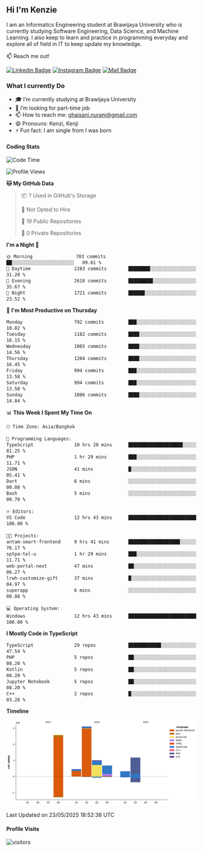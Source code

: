 ## Hi I'm Kenzie


I am an Informatics Engineering student at Brawijaya University who is currently studying Software Engineering, Data Science, and Machine Learning. I also keep to learn and practice in programming everyday and explore all of field in IT to keep update my knowledge.

:mailbox: Reach me out!

[![Linkedin Badge](https://img.shields.io/badge/-Kenzie_Taqiyassar-0e76a8?style=flat&labelColor=0e76a8&logo=linkedin&logoColor=white)](https://www.linkedin.com/in/kenzie-taqiyassar-37458b1aa/) 
[![Instagram Badge](https://img.shields.io/badge/-@__kenziehh_-e84393?style=flat&labelColor=e84393&logo=instagram&logoColor=white)](https://www.instagram.com/_kenziehh/) 
[![Mail Badge](https://img.shields.io/badge/-ghaisani.nurani-c0392b?style=flat&labelColor=c0392b&logo=gmail&logoColor=white)](mailto:ghaisani.nurani@gmail.com)

### What I currently Do

- 🎓 I’m currently studying at Brawijaya University
- 💼 I’m looking for part-time job
- 📫 How to reach me: ghaisani.nurani@gmail.com
- 😄 Pronouns: Kenzi, Kenji
- ⚡ Fun fact: I am single from I was born

#### Coding Stats
<!--START_SECTION:waka-->
![Code Time](http://img.shields.io/badge/Code%20Time-1%2C302%20hrs%2010%20mins-blue)

![Profile Views](http://img.shields.io/badge/Profile%20Views-0-blue)

**🐱 My GitHub Data** 

> 📦 ? Used in GitHub's Storage 
 > 
> 🚫 Not Opted to Hire
 > 
> 📜 19 Public Repositories 
 > 
> 🔑 0 Private Repositories 
 > 
**I'm a Night 🦉** 

```text
🌞 Morning                703 commits         ██░░░░░░░░░░░░░░░░░░░░░░░   09.61 % 
🌆 Daytime                2283 commits        ████████░░░░░░░░░░░░░░░░░   31.20 % 
🌃 Evening                2610 commits        █████████░░░░░░░░░░░░░░░░   35.67 % 
🌙 Night                  1721 commits        ██████░░░░░░░░░░░░░░░░░░░   23.52 % 
```
📅 **I'm Most Productive on Thursday** 

```text
Monday                   792 commits         ███░░░░░░░░░░░░░░░░░░░░░░   10.82 % 
Tuesday                  1182 commits        ████░░░░░░░░░░░░░░░░░░░░░   16.15 % 
Wednesday                1065 commits        ████░░░░░░░░░░░░░░░░░░░░░   14.56 % 
Thursday                 1204 commits        ████░░░░░░░░░░░░░░░░░░░░░   16.45 % 
Friday                   994 commits         ███░░░░░░░░░░░░░░░░░░░░░░   13.58 % 
Saturday                 994 commits         ███░░░░░░░░░░░░░░░░░░░░░░   13.58 % 
Sunday                   1086 commits        ████░░░░░░░░░░░░░░░░░░░░░   14.84 % 
```


📊 **This Week I Spent My Time On** 

```text
🕑︎ Time Zone: Asia/Bangkok

💬 Programming Languages: 
TypeScript               10 hrs 20 mins      ████████████████████░░░░░   81.25 % 
PHP                      1 hr 29 mins        ███░░░░░░░░░░░░░░░░░░░░░░   11.71 % 
JSON                     41 mins             █░░░░░░░░░░░░░░░░░░░░░░░░   05.41 % 
Dart                     6 mins              ░░░░░░░░░░░░░░░░░░░░░░░░░   00.88 % 
Bash                     5 mins              ░░░░░░░░░░░░░░░░░░░░░░░░░   00.70 % 

🔥 Editors: 
VS Code                  12 hrs 43 mins      █████████████████████████   100.00 % 

🐱‍💻 Projects: 
antam-smart-frontend     9 hrs 41 mins       ███████████████████░░░░░░   76.17 % 
sptpa-tel-u              1 hr 29 mins        ███░░░░░░░░░░░░░░░░░░░░░░   11.71 % 
web-portal-next          47 mins             ██░░░░░░░░░░░░░░░░░░░░░░░   06.27 % 
lrwh-customize-gift      37 mins             █░░░░░░░░░░░░░░░░░░░░░░░░   04.97 % 
superapp                 6 mins              ░░░░░░░░░░░░░░░░░░░░░░░░░   00.88 % 

💻 Operating System: 
Windows                  12 hrs 43 mins      █████████████████████████   100.00 % 
```

**I Mostly Code in TypeScript** 

```text
TypeScript               29 repos            ████████████░░░░░░░░░░░░░   47.54 % 
PHP                      5 repos             ██░░░░░░░░░░░░░░░░░░░░░░░   08.20 % 
Kotlin                   5 repos             ██░░░░░░░░░░░░░░░░░░░░░░░   08.20 % 
Jupyter Notebook         5 repos             ██░░░░░░░░░░░░░░░░░░░░░░░   08.20 % 
C++                      2 repos             █░░░░░░░░░░░░░░░░░░░░░░░░   03.28 % 
```



**Timeline**

![Lines of Code chart](https://raw.githubusercontent.com/kenziehh/kenziehh/master/assets/bar_graph.png)


 Last Updated on 23/05/2025 18:52:38 UTC
<!--END_SECTION:waka-->


#### Profile Visits

![visitors](https://visitor-badge.glitch.me/badge?page_id=kenziehh.kenziehh)





